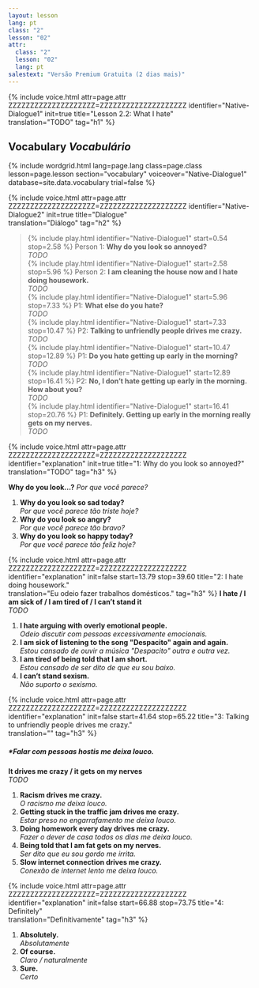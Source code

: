 ```yaml
---
layout: lesson
lang: pt
class: "2"
lesson: "02"
attr:
  class: "2"
  lesson: "02"
  lang: pt
salestext: "Versão Premium Gratuita (2 dias mais)"
---
```


{%  include voice.html attr=page.attr      ZZZZZZZZZZZZZZZZZZZZ=ZZZZZZZZZZZZZZZZZZZZ
	identifier="Native-Dialogue1"  init=true
	title="Lesson 2.2: What I hate"        
	translation="TODO"
    tag="h1" %}


## Vocabulary   *Vocabulário*

{% include wordgrid.html lang=page.lang
		class=page.class 
		lesson=page.lesson 
		section="vocabulary"
		voiceover="Native-Dialogue1"
		database=site.data.vocabulary 
		trial=false %}


{%  include voice.html attr=page.attr       ZZZZZZZZZZZZZZZZZZZZ=ZZZZZZZZZZZZZZZZZZZZ
	identifier="Native-Dialogue2"  init=true
	title="Dialogue"        
	translation="Diálogo"
    tag="h2" %}


> {% include play.html identifier="Native-Dialogue1" start=0.54 stop=2.58 %} Person 1: **Why do you look so annoyed?**    
> *TODO*    
> {% include play.html identifier="Native-Dialogue1" start=2.58 stop=5.96 %} Person 2: **I am cleaning the house now and I hate doing housework.**    
> *TODO*     
> {% include play.html identifier="Native-Dialogue1" start=5.96 stop=7.33 %} P1: **What else do you hate?**    
> *TODO*    
> {% include play.html identifier="Native-Dialogue1" start=7.33 stop=10.47 %} P2: **Talking to unfriendly people drives me crazy.**    
> *TODO*    
> {% include play.html identifier="Native-Dialogue1" start=10.47 stop=12.89 %} P1: **Do you hate getting up early in the morning?**    
> *TODO*    
> {% include play.html identifier="Native-Dialogue1" start=12.89 stop=16.41 %} P2: **No, I don’t hate getting up early in the morning. How about you?**    
> *TODO*    
> {% include play.html identifier="Native-Dialogue1" start=16.41 stop=20.76 %} P1: **Definitely. Getting up early in the morning really gets on my nerves.**    
> *TODO*    

{%  include voice.html attr=page.attr       ZZZZZZZZZZZZZZZZZZZZ=ZZZZZZZZZZZZZZZZZZZZ
	identifier="explanation"  init=true
	title="1: Why do you look so annoyed?"        
	translation="TODO"
    tag="h3" %}
	
**Why do you look…?**     *Por que você parece?*

1. **Why do you look so sad today?**  
*Por que você parece tão triste hoje?*
2. **Why do you look so angry?**  
*Por que você parece tão bravo?*
3. **Why do you look so happy today?**  
*Por que você parece tão feliz hoje?*

{%  include voice.html attr=page.attr       ZZZZZZZZZZZZZZZZZZZZ=ZZZZZZZZZZZZZZZZZZZZ
	identifier="explanation"  init=false start=13.79 stop=39.60
	title="2: I hate doing housework."        
	translation="Eu odeio fazer trabalhos domésticos."
    tag="h3" %}
**I hate / I am sick of / I am tired of / I can’t stand it**   
*TODO*

1. **I hate arguing with overly emotional people.**  
*Odeio discutir com pessoas excessivamente emocionais.*
2. **I am sick of listening to the song "Despacito" again and again.**  
*Estou cansado de ouvir a música "Despacito" outra e outra vez.*
3. **I am tired of being told that I am short.**  
*Estou cansado de ser dito de que eu sou baixo.*
4. **I can’t stand sexism.**  
*Não suporto o sexismo.*

{%  include voice.html attr=page.attr       ZZZZZZZZZZZZZZZZZZZZ=ZZZZZZZZZZZZZZZZZZZZ
	identifier="explanation"  init=false start=41.64 stop=65.22
	title="3: Talking to unfriendly people drives me crazy."        
	translation=""
    tag="h3" %}
##### *Falar com pessoas hostis me deixa louco.
**It drives me crazy / it gets on my nerves**   
*TODO*

1. **Racism drives me crazy.**  
*O racismo me deixa louco.*
2. **Getting stuck in the traffic jam drives me crazy.**  
*Estar preso no engarrafamento me deixa louco.*
3. **Doing homework every day drives me crazy.**  
*Fazer o dever de casa todos os dias me deixa louco.*
4. **Being told that I am fat gets on my nerves.**  
*Ser dito que eu sou gordo me irrita.*
5. **Slow internet connection drives me crazy.**  
*Conexão de internet lento me deixa louco.*

{%  include voice.html attr=page.attr       ZZZZZZZZZZZZZZZZZZZZ=ZZZZZZZZZZZZZZZZZZZZ
	identifier="explanation"  init=false start=66.88 stop=73.75 
	title="4: Definitely"        
	translation="Definitivamente"
    tag="h3" %}

1. **Absolutely.**  
*Absolutamente*
2. **Of course.**  
*Claro / naturalmente*
3. **Sure.**  
*Certo*

